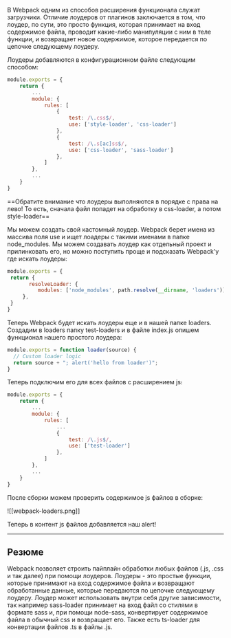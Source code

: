 В Webpack одним из способов расширения функционала служат загрузчики. Отличие лоудеров от плагинов заключается в том, что лоудер, по сути, это просто функция, которая принимает на вход содержимое файла, проводит какие-либо манипуляции с ним в теле функции, и возвращает новое содержимое, которое передается по цепочке следующему лоудеру.

Лоудеры добавляются в конфигурационном файле следующим способом:

```js
module.exports = {
    return {
        ...
        module: {
            rules: [
                {
                    test: /\.css$/,
                    use: ['style-loader', 'css-loader']
                },
                {
                    test: /\.s[ac]ss$/,
                    use: ['css-loader', 'sass-loader']
                },
            ]
        },
        ...
    }
}
```

==Обратите внимание что лоудеры выполняются в порядке с права на лево! То есть, сначала файл попадет на обработку в css-loader, а потом style-loader==

Мы можем создать свой кастомный лоудер. Webpack берет имена из массива поля use и ищет лоадеры с такими именами в папке node_modules. Мы можем создавать лоудер как отдельный проект и прилинковать его, но можно поступить проще и подсказать Webpack'у где искать лоудеры:

```js
module.exports = {
 return {
	   resolveLoader: {
          modules: ['node_modules', path.resolve(__dirname, 'loaders')],
     },
 }
}
```

Теперь Webpack будет искать лоудеры еще и в нашей папке loaders. Создадим в loaders папку test-loaders и в файле index.js опишем функционал нашего простого лоудера:

```js
module.exports = function loader(source) {
  // Custom loader logic
  return source + "; alert('hello from loader')";
}
```

Теперь подключим его для всех файлов с расширением js։

```js
module.exports = {
    return {
        ...
        module: {
            rules: [
                ...
                {
                    test: /\.js$/,
                    use: ['test-loader']
                },
            ]
        },
        ...
    }
}
```

После сборки можем проверить содержимое js файлов в сборке:

![[webpack-loaders.png]]

Теперь в контент js файлов добавляется наш alert!

---
## Резюме

Webpack позволяет строить пайплайн обработки любых файлов (.js, .css и так далее) при помощи лоудеров. Лоудеры - это простые функции, которые принимают на вход содержимое файла и возвращают обработанные данные, которые передаются по цепочке следующему лоудеру. Лоудер может использовать внутри себя другие зависимости, так например sass-loader принимает на вход файл со стилями в формате sass и, при помощи node-sass, конвертирует содержимое файла в обычный css и возвращает его. Также есть ts-loader для конвертации файлов .ts в файлы .js.
